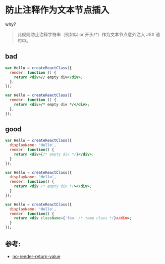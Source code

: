 # 防止注释作为文本节点插入

why?

> 此规则防止注释字符串（例如以 or 开头/\*）作为文本节点意外注入 JSX 语句中。

## bad

```jsx
var Hello = createReactClass({
  render: function () {
    return <div>// empty div</div>;
  },
});

var Hello = createReactClass({
  render: function () {
    return <div>/* empty div */</div>;
  },
});
```

## good

```jsx
var Hello = createReactClass({
  displayName: 'Hello',
  render: function() {
    return <div>{/* empty div */}</div>;
  }
});

var Hello = createReactClass({
  displayName: 'Hello',
  render: function() {
    return <div /* empty div */></div>;
  }
});

var Hello = createReactClass({
  displayName: 'Hello',
  render: function() {
    return <div className={'foo' /* temp class */}</div>;
  }
});
```

## 参考:

- [no-render-return-value](https://github.com/jsx-eslint/eslint-plugin-react/blob/c42b624d0fb9ad647583a775ab9751091eec066f/docs/rules/no-render-return-value)
